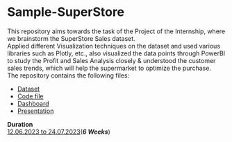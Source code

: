 # Sample-SuperStore
This repository aims towards the task of the Project of the Internship, where we  brainstorm the SuperStore Sales dataset. <br>
Applied different Visualization techniques on the dataset and used various libraries such as Plotly, etc., also visualized the data points through PowerBI to study the Profit and Sales Analysis closely & understood the customer sales trends, which will help the supermarket to optimize the purchase. <br>
The repository contains the following files:
- [Dataset](https://github.com/Krishnaa-tech/Sample-SuperStore/blob/b4227aacc4ad5b0129f6f07c95c240e0f2642430/SampleSuperstore.csv)
- [Code file](https://github.com/Krishnaa-tech/Sample-SuperStore/blob/b4227aacc4ad5b0129f6f07c95c240e0f2642430/SuperStore.ipynb)
- [Dashboard](https://app.powerbi.com/view?r=eyJrIjoiMzYzZmJhZTItODE4NC00YjNkLWIyMTctYWJmZTViZDk3MThjIiwidCI6IjE5MWRkNjBkLTA5MGEtNDQ1OS1hMDcxLWIwM2M4MGYzYWMzYiJ9)
- [Presentation](https://www.canva.com/design/DAFpEERv9Yw/lm7TQMLp1v8LCzBtL_yRIA/view)


**Duration** <br>
<ins>12.06.2023 to 24.07.2023</ins>(**_6 Weeks_**)
